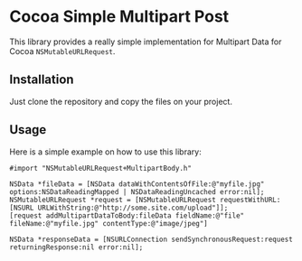 Cocoa Simple Multipart Post
===========================

This library provides a really simple implementation for Multipart Data for Cocoa `NSMutableURLRequest`.

Installation
------------

Just clone the repository and copy the files on your project.

Usage
-----

Here is a simple example on how to use this library:

```objc
#import "NSMutableURLRequest+MultipartBody.h"

NSData *fileData = [NSData dataWithContentsOfFile:@"myfile.jpg" options:NSDataReadingMapped | NSDataReadingUncached error:nil];
NSMutableURLRequest *request = [NSMutableURLRequest requestWithURL:[NSURL URLWithString:@"http://some.site.com/upload"]];
[request addMultipartDataToBody:fileData fieldName:@"file" fileName:@"myfile.jpg" contentType:@"image/jpeg"]

NSData *responseData = [NSURLConnection sendSynchronousRequest:request returningResponse:nil error:nil];
```
